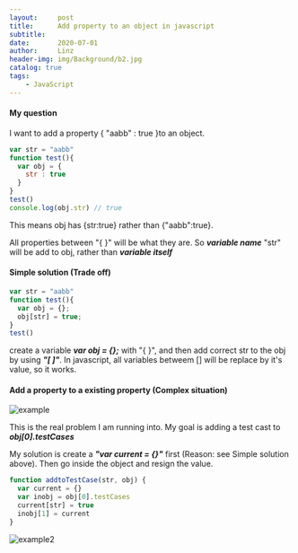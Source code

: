 ```yaml
---
layout:     post
title:      Add property to an object in javascript
subtitle:   
date:       2020-07-01
author:     Linz
header-img: img/Background/b2.jpg
catalog: true
tags:
    - JavaScript
---
```


#### My question
I want to add a property { "aabb" : true }to an object. 

```javascript 
var str = "aabb"
function test(){
  var obj = {
    str : true
  }
}
test()
console.log(obj.str) // true 
```
This means obj has {str:true} rather than {"aabb":true}.

All properties between "{ }" will be what they are. So ***variable name***  "str" will be add to obj, rather than ***variable itself***


#### Simple solution (Trade off)
```javascript 
var str = "aabb"
function test(){
  var obj = {};
  obj[str] = true;
}
test()
```
create a variable ***var obj = {};*** with "{ }", and then add correct str to the obj by using ***"[ ]"***. In javascript, all variables betweem [] will be replace by it's value, so it works. 


#### Add a property to a existing property (Complex situation)

![](https://miro.medium.com/max/552/1*aCCN53g4HRsGa9nZ4ONWaQ.png "example")

This is the real problem I am running into. My goal is adding a test cast to ***obj[0].testCases***

My solution is create a ***"var current = {}"*** first (Reason: see Simple solution above). Then go inside the object and resign the value.
```javascript
function addtoTestCase(str, obj) {
  var current = {}
  var inobj = obj[0].testCases
  current[str] = true
  inobj[1] = current
}
```
![](https://miro.medium.com/max/552/1*nldxdC9Mn7Zgm-TfqxTLJg.png "example2")
